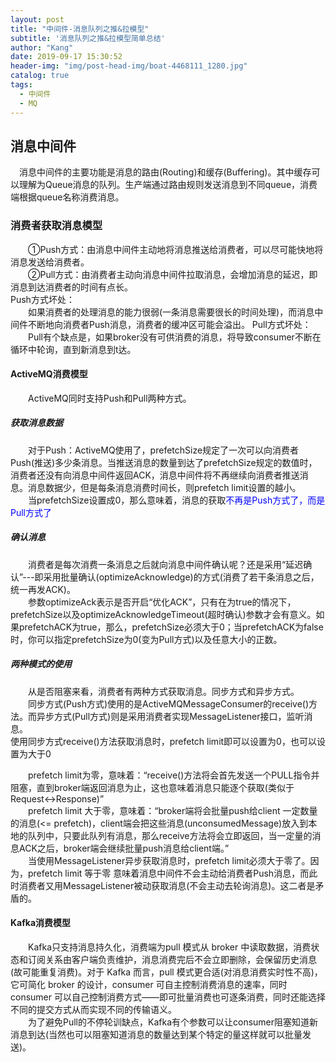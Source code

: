 ```yaml
---
layout: post
title: "中间件-消息队列之推&拉模型"
subtitle: '消息队列之推&拉模型简单总结'
author: "Kang"
date: 2019-09-17 15:30:52
header-img: "img/post-head-img/boat-4468111_1280.jpg"
catalog: true
tags:
  - 中间件
  - MQ
---
```

## 消息中间件
&emsp;消息中间件的主要功能是消息的路由(Routing)和缓存(Buffering)。其中缓存可以理解为Queue消息的队列。生产端通过路由规则发送消息到不同queue，消费端根据queue名称消费消息。      

### 消费者获取消息模型
&emsp;&emsp;①Push方式：由消息中间件主动地将消息推送给消费者，可以尽可能快地将消息发送给消费者。   
&emsp;&emsp;②Pull方式：由消费者主动向消息中间件拉取消息，会增加消息的延迟，即消息到达消费者的时间有点长。       
Push方式坏处：  
&emsp;&emsp;如果消费者的处理消息的能力很弱(一条消息需要很长的时间处理)，而消息中间件不断地向消费者Push消息，消费者的缓冲区可能会溢出。
Pull方式坏处：  
&emsp;&emsp;Pull有个缺点是，如果broker没有可供消费的消息，将导致consumer不断在循环中轮询，直到新消息到t达。

####  ActiveMQ消费模型
&emsp;&emsp;ActiveMQ同时支持Push和Pull两种方式。   
##### 获取消息数据
&emsp;&emsp;对于Push：ActiveMQ使用了，prefetchSize规定了一次可以向消费者Push(推送)多少条消息。当推送消息的数量到达了prefetchSize规定的数值时，消费者还没有向消息中间件返回ACK，消息中间件将不再继续向消费者推送消息。消息数据少，但是每条消息消费时间长，则prefetch limit设置的越小。  
&emsp;&emsp;当prefetchSize设置成0，那么意味着，消息的获取<font color='blue'>不再是Push方式了，而是Pull方式了</font>   
       
##### 确认消息
&emsp;&emsp;消费者是每次消费一条消息之后就向消息中间件确认呢？还是采用“延迟确认”---即采用批量确认(optimizeAcknowledge)的方式(消费了若干条消息之后，统一再发ACK)。   
&emsp;&emsp;参数optimizeAck表示是否开启“优化ACK”，只有在为true的情况下，prefetchSize以及optimizeAcknowledgeTimeout(超时确认)参数才会有意义。如果prefetchACK为true，那么，prefetchSize必须大于0；当prefetchACK为false时，你可以指定prefetchSize为0(变为Pull方式)以及任意大小的正数。

##### 两种模式的使用
&emsp;&emsp;从是否阻塞来看，消费者有两种方式获取消息。同步方式和异步方式。    
&emsp;&emsp;同步方式(Push方式)使用的是ActiveMQMessageConsumer的receive()方法。而异步方式(Pull方式)则是采用消费者实现MessageListener接口，监听消息。    
使用同步方式receive()方法获取消息时，prefetch limit即可以设置为0，也可以设置为大于0

>
&emsp;&emsp;prefetch limit为零，意味着：“receive()方法将会首先发送一个PULL指令并阻塞，直到broker端返回消息为止，这也意味着消息只能逐个获取(类似于Request<->Response)”   
&emsp;&emsp;prefetch limit 大于零，意味着：“broker端将会批量push给client 一定数量的消息(<= prefetch)，client端会把这些消息(unconsumedMessage)放入到本地的队列中，只要此队列有消息，那么receive方法将会立即返回，当一定量的消息ACK之后，broker端会继续批量push消息给client端。”   
&emsp;&emsp;当使用MessageListener异步获取消息时，prefetch limit必须大于零了。因为，prefetch limit 等于零 意味着消息中间件不会主动给消费者Push消息，而此时消费者又用MessageListener被动获取消息(不会主动去轮询消息)。这二者是矛盾的。

####  Kafka消费模型
&emsp;&emsp;Kafka只支持消息持久化，消费端为pull 模式从 broker 中读取数据，消费状态和订阅关系由客户端负责维护，消息消费完后不会立即删除，会保留历史消息(故可能重复消费)。对于 Kafka 而言，pull 模式更合适(对消息消费实时性不高)，它可简化 broker 的设计，consumer 可自主控制消费消息的速率，同时 consumer 可以自己控制消费方式——即可批量消费也可逐条消费，同时还能选择不同的提交方式从而实现不同的传输语义。    
&emsp;&emsp;为了避免Pull的不停轮训缺点，Kafka有个参数可以让consumer阻塞知道新消息到达(当然也可以阻塞知道消息的数量达到某个特定的量这样就可以批量发送)。      

